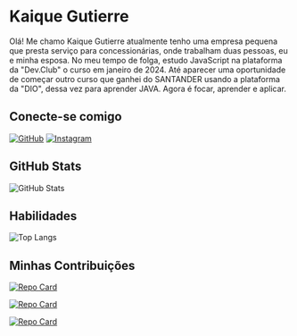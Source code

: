 # Kaique Gutierre 
Olá! Me chamo Kaique Gutierre atualmente tenho uma empresa pequena que presta serviço para concessionárias, onde trabalham duas pessoas, eu e minha esposa. No meu tempo de folga, estudo JavaScript na plataforma da "Dev.Club" o curso em janeiro de 2024. Até aparecer uma oportunidade de começar outro curso que ganhei do SANTANDER usando a plataforma da "DIO", dessa vez para aprender JAVA. Agora é focar, aprender e aplicar. 

## Conecte-se comigo
[![GitHub](https://img.shields.io/badge/GitHub-333?style=for-the-badge&logo=github&logoColor=fff)](https://github.com/KaiqueGuteirre)
[![Instagram](https://img.shields.io/badge/Instagram-333?style=for-the-badge&logo=instagram)]([![Instagram](https://img.shields.io/badge/Instagram-333?style=for-the-badge&logo=instagram)](https://www.instagram.com/iamk_aique/))

## GitHub Stats
![GitHub Stats](https://github-readme-stats.vercel.app/api?username=SEUUSERNAME&theme=transparent&bg_color=000&border_color=30A3DC&show_icons=true&icon_color=30A3DC&title_color=E94D5F&text_color=FFF)

## Habilidades
![Top Langs](https://github-readme-stats-git-masterrstaa-rickstaa.vercel.app/api/top-langs/?username=KaiqueGuteirre&bg_color=000&border_color=30A3DC&title_color=E94D5F&text_color=FFF)

## Minhas Contribuições 
[![Repo Card](https://github-readme-stats.vercel.app/api/pin/?username=KaiqueGuteirre&repo=QR-Free-Code&bg_color=000&border_color=30A3DC&show_icons=true&icon_color=30A3DC&title_color=E94D5F&text_color=FFF)](https://github.com/KaiqueGuteirre/QR-Free-Code)

[![Repo Card](https://github-readme-stats.vercel.app/api/pin/?username=KaiqueGuteirre&repo=curso-de-libras&bg_color=000&border_color=30A3DC&show_icons=true&icon_color=30A3DC&title_color=E94D5F&text_color=FFF)](https://github.com/KaiqueGuteirre/curso-de-libras)

[![Repo Card](https://github-readme-stats.vercel.app/api/pin/?username=KaiqueGuteirre&repo=projeto-coin&bg_color=000&border_color=30A3DC&show_icons=true&icon_color=30A3DC&title_color=E94D5F&text_color=FFF)](https://github.com/KaiqueGuteirre/projeto-coin)